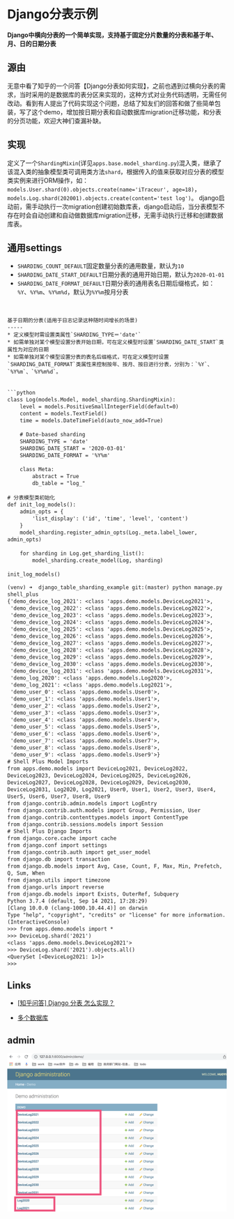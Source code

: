 Django分表示例
=======================

**Django中横向分表的一个简单实现，支持基于固定分片数量的分表和基于年、月、日的日期分表**

源由
-----
无意中看了知乎的一个问答【Django分表如何实现】，之前也遇到过横向分表的需求，当时采用的是数据库的表分区来实现的，这种方式对业务代码透明，无需任何改动。看到有人提出了代码实现这个问题，总结了知友们的回答和做了些简单包装，写了这个demo，增加按日期分表和自动数据库migration迁移功能，和分表的分页功能，欢迎大神们查漏补缺。

实现
-----
定义了一个`ShardingMixin`(详见`apps.base.model_sharding.py`)混入类，继承了该混入类的抽象模型类可调用类方法`shard`，根据传入的值来获取对应分表的模型类实例来进行ORM操作，如：`models.User.shard(0).objects.create(name='iTraceur', age=18)`，`models.Log.shard(202001).objects.create(content='test log')`。
django启动前，需手动执行一次migration创建初始数库表，django启动后，当分表模型不存在时会自动创建和自动做数据库migration迁移，无需手动执行迁移和创建数据库表。

通用settings
-----
* `SHARDING_COUNT_DEFAULT`固定数量分表的通用数量，默认为`10`
* `SHARDING_DATE_START_DEFAULT`日期分表的通用开始日期，默认为`2020-01-01`
* `SHARDING_DATE_FORMAT_DEFAULT`日期分表的通用表名日期后缀格式，如：`%Y`、`%Y%m`、`%Y%m%d`，默认为`%Y%m`按月分表

```


基于日期的分表(适用于日志记录这种随时间增长的场景)
-----
* 定义模型时需设置类属性`SHARDING_TYPE＝'date'`
* 如需单独对某个模型设置分表开始日期，可在定义模型时设置`SHARDING_DATE_START`类属性为对应的日期
* 如需单独对某个模型设置分表的表名后缀格式，可在定义模型时设置`SHARDING_DATE_FORMAT`类属性来控制按年、按月、按日进行分表，分别为：`%Y`、`%Y%m`、`%Y%m%d`。


```python
class Log(models.Model, model_sharding.ShardingMixin):
    level = models.PositiveSmallIntegerField(default=0)
    content = models.TextField()
    time = models.DateTimeField(auto_now_add=True)

    # Date-based sharding
    SHARDING_TYPE = 'date'
    SHARDING_DATE_START = '2020-03-01'
    SHARDING_DATE_FORMAT = '%Y%m'

    class Meta:
        abstract = True
        db_table = "log_"

# 分表模型类初始化
def init_log_models():
    admin_opts = {
        'list_display': ('id', 'time', 'level', 'content')
    }
    model_sharding.register_admin_opts(Log._meta.label_lower, admin_opts)

    for sharding in Log.get_sharding_list():
        model_sharding.create_model(Log, sharding)

init_log_models()
```


```shell
(venv) ➜  django_table_sharding_example git:(master) python manage.py shell_plus
{'demo_device_log_2021': <class 'apps.demo.models.DeviceLog2021'>,
 'demo_device_log_2022': <class 'apps.demo.models.DeviceLog2022'>,
 'demo_device_log_2023': <class 'apps.demo.models.DeviceLog2023'>,
 'demo_device_log_2024': <class 'apps.demo.models.DeviceLog2024'>,
 'demo_device_log_2025': <class 'apps.demo.models.DeviceLog2025'>,
 'demo_device_log_2026': <class 'apps.demo.models.DeviceLog2026'>,
 'demo_device_log_2027': <class 'apps.demo.models.DeviceLog2027'>,
 'demo_device_log_2028': <class 'apps.demo.models.DeviceLog2028'>,
 'demo_device_log_2029': <class 'apps.demo.models.DeviceLog2029'>,
 'demo_device_log_2030': <class 'apps.demo.models.DeviceLog2030'>,
 'demo_device_log_2031': <class 'apps.demo.models.DeviceLog2031'>,
 'demo_log_2020': <class 'apps.demo.models.Log2020'>,
 'demo_log_2021': <class 'apps.demo.models.Log2021'>,
 'demo_user_0': <class 'apps.demo.models.User0'>,
 'demo_user_1': <class 'apps.demo.models.User1'>,
 'demo_user_2': <class 'apps.demo.models.User2'>,
 'demo_user_3': <class 'apps.demo.models.User3'>,
 'demo_user_4': <class 'apps.demo.models.User4'>,
 'demo_user_5': <class 'apps.demo.models.User5'>,
 'demo_user_6': <class 'apps.demo.models.User6'>,
 'demo_user_7': <class 'apps.demo.models.User7'>,
 'demo_user_8': <class 'apps.demo.models.User8'>,
 'demo_user_9': <class 'apps.demo.models.User9'>}
# Shell Plus Model Imports
from apps.demo.models import DeviceLog2021, DeviceLog2022, DeviceLog2023, DeviceLog2024, DeviceLog2025, DeviceLog2026, DeviceLog2027, DeviceLog2028, DeviceLog2029, DeviceLog2030, DeviceLog2031, Log2020, Log2021, User0, User1, User2, User3, User4, User5, User6, User7, User8, User9
from django.contrib.admin.models import LogEntry
from django.contrib.auth.models import Group, Permission, User
from django.contrib.contenttypes.models import ContentType
from django.contrib.sessions.models import Session
# Shell Plus Django Imports
from django.core.cache import cache
from django.conf import settings
from django.contrib.auth import get_user_model
from django.db import transaction
from django.db.models import Avg, Case, Count, F, Max, Min, Prefetch, Q, Sum, When
from django.utils import timezone
from django.urls import reverse
from django.db.models import Exists, OuterRef, Subquery
Python 3.7.4 (default, Sep 14 2021, 17:28:29) 
[Clang 10.0.0 (clang-1000.10.44.4)] on darwin
Type "help", "copyright", "credits" or "license" for more information.
(InteractiveConsole)
>>> from apps.demo.models import *
>>> DeviceLog.shard('2021')
<class 'apps.demo.models.DeviceLog2021'>
>>> DeviceLog.shard('2021').objects.all()
<QuerySet [<DeviceLog2021: 1>]>
>>> 

```

Links
-----
* [[知乎问答] Django 分表 怎么实现？](https://www.zhihu.com/question/43310457)


* [多个数据库](https://www.codeleading.com/article/95571343611/)



## admin

![admin](demo.png)